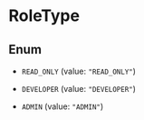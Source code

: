 

# RoleType

## Enum


* `READ_ONLY` (value: `"READ_ONLY"`)

* `DEVELOPER` (value: `"DEVELOPER"`)

* `ADMIN` (value: `"ADMIN"`)



